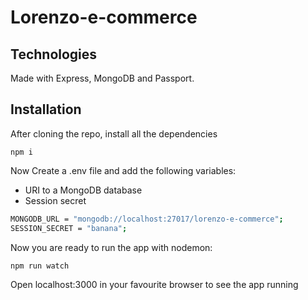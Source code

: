 # Lorenzo-e-commerce

## Technologies

Made with Express, MongoDB and Passport.

## Installation

After cloning the repo, install all the dependencies

<pre>
<code>npm i</code>
</pre>

Now Create a .env file and add the following variables:

- URI to a MongoDB database
- Session secret

```bash
MONGODB_URL = "mongodb://localhost:27017/lorenzo-e-commerce";
SESSION_SECRET = "banana";
```

Now you are ready to run the app with nodemon:

<pre>
<code>npm run watch</code>
</pre>

Open localhost:3000 in your favourite browser to see the app running
